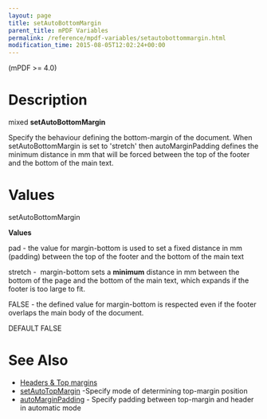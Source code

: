 ```yaml
---
layout: page
title: setAutoBottomMargin
parent_title: mPDF Variables
permalink: /reference/mpdf-variables/setautobottommargin.html
modification_time: 2015-08-05T12:02:24+00:00
---
```


(mPDF &gt;= 4.0)

# Description

mixed **setAutoBottomMargin**

Specify the behaviour defining the bottom-margin of the document. When <span class="parameter"></span><span class="parameter">setAutoBottomMargin</span> is set to 'stretch' then <span class="parameter">autoMarginPadding</span> defines the minimum distance in mm that will be forced between the top of the footer and the bottom of the main text.

# Values

<span class="parameter">setAutoBottomMargin</span>

**Values**

pad - the value for margin-bottom is used to set a fixed distance in mm (padding) between the top of the footer and the bottom of the main text

stretch -  margin-bottom sets a **minimum** distance in mm between the bottom of the page and the bottom of the main text, which expands if the footer is too large to fit.

<span class="smallblock">FALSE</span> - the defined value for margin-bottom is respected even if the footer overlaps the main body of the document.

<span class="smallblock">DEFAULT</span> <span class="smallblock">FALSE</span>

# See Also

<ul>
<li class="manual_boxlist"><a href="{{ "/headers-footers/headers-top-margins.html" | prepend: site.baseurl }}">Headers &amp; Top margins </a></li>
<li class="manual_boxlist"><a href="{{ "/reference/mpdf-variables/setautotopmargin.html" | prepend: site.baseurl }}">setAutoTopMargin</a> -Specify mode of determining top-margin position

</li>
<li class="manual_boxlist"><a href="{{ "/reference/mpdf-variables/automarginpadding.html" | prepend: site.baseurl }}">autoMarginPadding</a> - Specify padding between top-margin and header in automatic mode

</li>
</ul>

